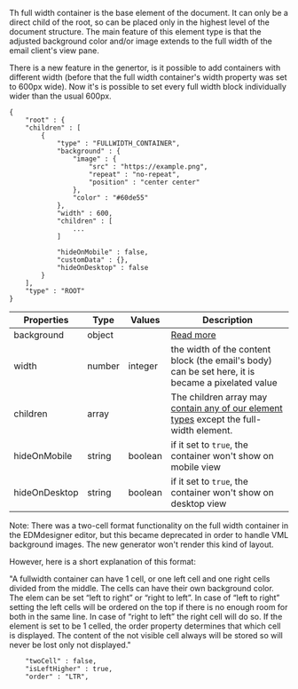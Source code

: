 Th full width container is the base element of the document. It can only be a direct child of the root, so can be placed only in the highest level of the document structure. The main feature of this element type is that the adjusted background color and/or image extends to the full width of the email client's view pane. 

There is a new feature in the genertor, is it possible to add containers with different width (before that the full width container's width property was set to 600px wide). Now it's is possible to set every full width block individually wider than the usual 600px.

```
{
	"root" : {
	"children" : [ 
		{
			"type" : "FULLWIDTH_CONTAINER",
			"background" : {
				"image" : {
					"src" : "https://example.png",
					"repeat" : "no-repeat",
					"position" : "center center"
				},
				"color" : "#60de55"
			},
			"width" : 600,
			"children" : [ 
				...
			]

			"hideOnMobile" : false,
			"customData" : {},
			"hideOnDesktop" : false
		}
	],
	"type" : "ROOT"
}
```

| Properties | Type | Values | Description |
| --- | --- | --- | ---
| background | object |  |[Read more](../../property-groups/background/README.md)
| width | number | integer | the width of the content block (the email's body) can be set here, it is became a pixelated value |
children | array |  | The children array may [contain any of our element types](/elements) except the full-width element. |
|hideOnMobile | string  | boolean | if it set to `true`, the container won't show on mobile view |
|hideOnDesktop | string  | boolean | if it set to `true`, the container won't show on desktop view |


Note:
There was a two-cell format functionality on the full width container in the EDMdesigner editor, but this became deprecated in order to handle VML background images. The new generator won't render this kind of layout.

However, here is a short explanation of this format:

"A fullwidth container can have 1 cell, or one left cell and one right cells divided from the middle. The cells can have their own background color. The elem can be set “left to right” or “right to left”. In case of “left to right” setting the left cells will be ordered on the top if there is no enough room for both in the same line. In case of “right to left” the right cell will do so. If the element is set to be 1 celled, the order property determines that which cell is displayed. The content of the not visible cell always will be stored so will never be lost only not displayed."

```
	"twoCell" : false,
	"isLeftHigher" : true,
	"order" : "LTR",
```